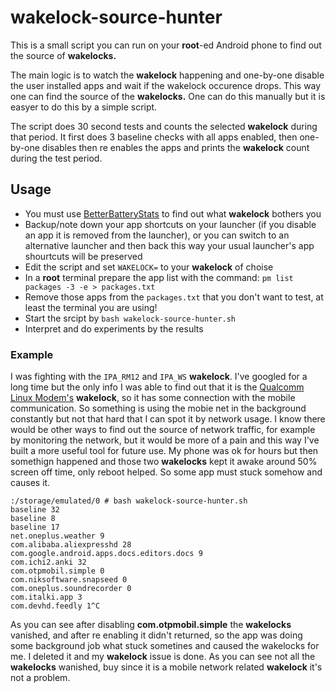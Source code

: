 # wakelock-source-hunter

This is a small script you can run on your **root**-ed Android phone to find out the source of **wakelocks.**

The main logic is to watch the **wakelock** happening and one-by-one disable the user installed apps and wait if the wakelock occurence drops. This way one can find the source of the **wakelocks.** One can do this manually but it is easyer to do this by a simple script.

The script does 30 second tests and counts the selected **wakelock** during that period. It first does 3 baseline checks with all apps enabled, then one-by-one disables then re enables the apps and prints the **wakelock** count during the test period.

## Usage

  * You must use [BetterBatteryStats](https://play.google.com/store/apps/details?id=com.asksven.betterbatterystats) to find out what **wakelock** bothers you
  * Backup/note down your app shortcuts on your launcher (if you disable an app it is removed from the launcher), or you can switch to an alternative launcher and then back this way your usual launcher's app shourtcuts will be preserved
  * Edit the script and set `WAKELOCK=` to your **wakelock** of choise
  * In a **root** terminal prepare the app list with the command: `pm list packages -3 -e > packages.txt`
  * Remove those apps from the `packages.txt` that you don't want to test, at least the terminal you are using!
  * Start the srcipt by `bash wakelock-source-hunter.sh`
  * Interpret and do experiments by the results
  
### Example

I was fighting with the `IPA_RM12` and `IPA_WS` **wakelock**. I've googled for a long time but the only info I was able to find out that it is the [Qualcomm Linux Modem's](https://osmocom.org/projects/quectel-modems/wiki/Qualcomm_Kernel#IPA-Internet-Packet-Accelerator) **wakelock**, so it has some connection with the mobile communication. So something is using the mobie net in the background constantly but not that hard that I can spot it by network usage. I know there would be other ways to find out the source of network traffic, for example by monitoring the network, but it would be more of a pain and this way I've built a more useful tool for future use. My phone was ok for hours but then somethign happened and those two **wakelocks** kept it awake around 50% screen off time, only reboot helped. So some app must stuck somehow and causes it.

```
:/storage/emulated/0 # bash wakelock-source-hunter.sh
baseline 32
baseline 8
baseline 17
net.oneplus.weather 9
com.alibaba.aliexpresshd 28
com.google.android.apps.docs.editors.docs 9
com.ichi2.anki 32
com.otpmobil.simple 0
com.niksoftware.snapseed 0
com.oneplus.soundrecorder 0
com.italki.app 3
com.devhd.feedly 1^C
```

As you can see after disabling **com.otpmobil.simple** the **wakelocks** vanished, and after re enabling it didn't returned, so the app was doing some background job what stuck sometines and caused the wakelocks for me. I deleted it and my **wakelock** issue is done. As you can see not all the **wakelocks** wanished, buy since it is a mobile network related **wakelock** it's not a problem.
